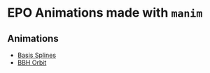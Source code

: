 # EPO Animations made with `manim`

## Animations

- [Basis Splines](animations/BasisSplines/media/videos/scene/480p15/PlotSplineBasis.mp4)
- [BBH Orbit](animations/twirl_orbits/media/videos/scene/480p15/BBHOrbit.mp4)
  